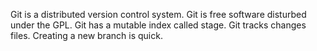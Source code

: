 Git is a distributed version control system.
Git is free software disturbed under the GPL.
Git has a mutable index called stage.
Git tracks changes files.
Creating a new branch is quick.
